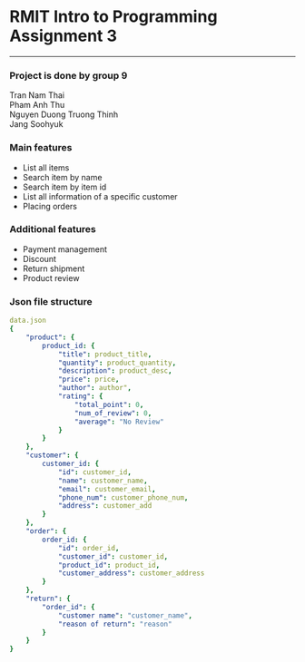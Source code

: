 # RMIT Intro to Programming Assignment 3
----
### Project is done by group 9<br>
Tran Nam Thai<br>
Pham Anh Thu <br>
Nguyen Duong Truong Thinh<br>
Jang Soohyuk<br>

### Main features
- List all items
- Search item by name
- Search item by item id 
- List all information of a specific customer
- Placing orders
### Additional features
- Payment management
- Discount
- Return shipment
- Product review
### Json file structure
``` yaml
data.json
{
    "product": {
        product_id: {
            "title": product_title,
            "quantity": product_quantity,
            "description": product_desc,
            "price": price,
            "author": author",
            "rating": {
                "total_point": 0,
                "num_of_review": 0,
                "average": "No Review"
            }
        }
    },
    "customer": {
        customer_id: {
            "id": customer_id,
            "name": customer_name,
            "email": customer_email,
            "phone_num": customer_phone_num,
            "address": customer_add
        }
    },
    "order": {
        order_id: {
            "id": order_id,
            "customer_id": customer_id,
            "product_id": product_id,
            "customer_address": customer_address
        }
    },
    "return": {
        "order_id": {
            "customer name": "customer_name",
            "reason of return": "reason"
        }
    }
}
```